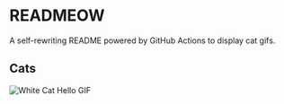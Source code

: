 # READMEOW

A self-rewriting README powered by GitHub Actions to display cat gifs.

## Cats

![White Cat Hello GIF](https://media3.giphy.com/media/v1.Y2lkPTlhY2QwMmRhZ2NrbzZlNzA2cW1wc29wMzFlZ2c5aHV3c3M1djd5aXQxYm91ZHlmYiZlcD12MV9naWZzX3NlYXJjaCZjdD1n/vFKqnCdLPNOKc/200.gif)
